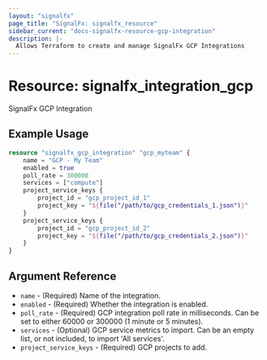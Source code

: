 ```yaml
---
layout: "signalfx"
page_title: "SignalFx: signalfx_resource"
sidebar_current: "docs-signalfx-resource-gcp-integration"
description: |-
  Allows Terraform to create and manage SignalFx GCP Integrations
---
```


# Resource: signalfx_integration_gcp

SignalFx GCP Integration

## Example Usage

```terraform
resource "signalfx_gcp_integration" "gcp_myteam" {
    name = "GCP - My Team"
    enabled = true
    poll_rate = 300000
    services = ["compute"]
    project_service_keys {
        project_id = "gcp_project_id_1"
        project_key = "${file("/path/to/gcp_credentials_1.json")}"
    }
    project_service_keys {
        project_id = "gcp_project_id_2"
        project_key = "${file("/path/to/gcp_credentials_2.json")}"
    }
}
```

## Argument Reference

* `name` - (Required) Name of the integration.
* `enabled` - (Required) Whether the integration is enabled.
* `poll_rate` - (Required) GCP integration poll rate in milliseconds. Can be set to either 60000 or 300000 (1 minute or 5 minutes).
* `services` - (Optional) GCP service metrics to import. Can be an empty list, or not included, to import 'All services'.
* `project_service_keys` - (Required) GCP projects to add.
